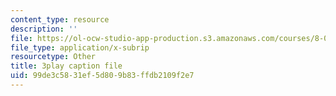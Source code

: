 ```yaml
---
content_type: resource
description: ''
file: https://ol-ocw-studio-app-production.s3.amazonaws.com/courses/8-01sc-classical-mechanics-fall-2016/99de3c5831ef5d809b83ffdb2109f2e7_vkWY73HnNYA.vtt
file_type: application/x-subrip
resourcetype: Other
title: 3play caption file
uid: 99de3c58-31ef-5d80-9b83-ffdb2109f2e7
---
```

